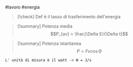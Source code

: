 #lavoro #energia
>[!check] Def
>è il tasso di trasferimento dell'energia

>[!summary] Potenza media
>$$P_{av} = \frac{\Delta E}{\Delta t}$$

>[!summary] Potenza istantanea 
>$$ P = Fv \cos \Theta $$

	L' unità di misura è il watt -> W = J/s
